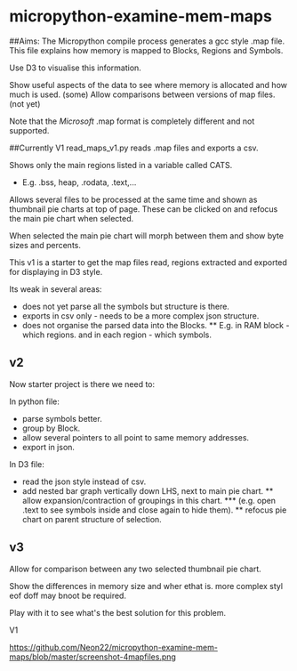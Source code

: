 # micropython-examine-mem-maps
##Aims:
The Micropython compile process generates a gcc style .map file.
This file  explains how memory is mapped to Blocks, Regions and Symbols.

Use D3 to visualise this information.

Show useful aspects of the data to see where memory is allocated and how much is used. (some)
Allow comparisons between versions of map files. (not yet)

Note that the *Microsoft* .map format is completely different and not supported.

##Currently V1
read_maps_v1.py reads .map files and exports a csv.

Shows only the main regions listed in a variable called CATS.
* E.g. .bss, heap, .rodata, .text,...

Allows several files to be processed at the same time and shown as thumbnail pie charts at top of page.
These can be clicked on and refocus the main pie chart when selected.

When selected the main pie chart will morph between them and show byte sizes and percents.

This v1 is a starter to get the map files read, regions extracted and exported for displaying in D3 style.

Its weak in several areas:
* does not yet parse all the symbols but structure is there.
* exports in csv only - needs to be a more complex json structure.
* does not organise the parsed data into the Blocks.
** E.g. in RAM block - which regions. and in each region - which symbols.

## v2
Now starter project is there we need to:

In python file:
* parse symbols better.
* group by Block.
* allow several pointers to all point to same memory addresses.
* export in json.

In D3 file:
* read the json style instead of csv.
* add nested bar graph vertically down LHS, next to main pie chart.
** allow expansion/contraction of groupings in this chart.
*** (e.g. open .text to see symbols inside and close again to hide them).
** refocus pie chart on parent structure of selection.

## v3
Allow for comparison between any two selected thumbnail pie chart.

Show the differences in memory size and wher ethat is. more complex styl eof doff may bnoot be required.

Play with it to see what's the best solution for this problem.

V1

https://github.com/Neon22/micropython-examine-mem-maps/blob/master/screenshot-4mapfiles.png